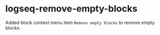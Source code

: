 # logseq-remove-empty-blocks

Added block context menu item `Remove empty blocks` to remove empty blocks.
